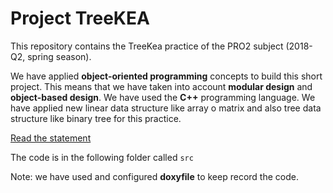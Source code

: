 # Project TreeKEA
This repository contains the TreeKea practice of the PRO2 subject (2018-Q2, spring season). 

We have applied **object-oriented programming** concepts to build this short project. This means that we have taken into account **modular design** and **object-based design**. We have used the **C++** programming language. We have applied new linear data structure like array o matrix and also tree data structure like binary tree for this practice.

[Read the statement](statement/1enunqp2018.pdf)

The code is in the following folder called `src`

Note: we have used and configured **doxyfile** to keep record the code.